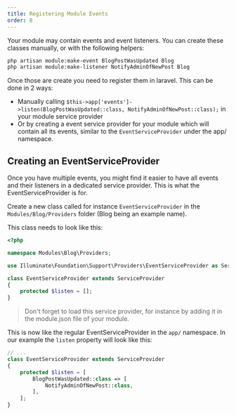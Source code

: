 ```yaml
---
title: Registering Module Events
order: 8
---
```


Your module may contain events and event listeners. You can create these classes manually, or with the following helpers:

```bash
php artisan module:make-event BlogPostWasUpdated Blog
php artisan module:make-listener NotifyAdminOfNewPost Blog
```

Once those are create you need to register them in laravel. This can be done in 2 ways:

- Manually calling `$this->app['events']->listen(BlogPostWasUpdated::class, NotifyAdminOfNewPost::class);` in your module service provider
- Or by creating a event service provider for your module which will contain all its events, similar to the `EventServiceProvider` under the app/ namespace.

## Creating an EventServiceProvider

Once you have multiple events, you might find it easier to have all events and their listeners in a dedicated service provider. This is what the EventServiceProvider is for.

Create a new class called for instance `EventServiceProvider` in the `Modules/Blog/Providers` folder (Blog being an example name).

This class needs to look like this:

```php
<?php

namespace Modules\Blog\Providers;

use Illuminate\Foundation\Support\Providers\EventServiceProvider as ServiceProvider;

class EventServiceProvider extends ServiceProvider
{
    protected $listen = [];
}
```

> Don't forget to load this service provider, for instance by adding it in the module.json file of your module.

This is now like the regular EventServiceProvider in the `app/` namespace. In our example the `listen` property will look like this:


```php
// ...
class EventServiceProvider extends ServiceProvider
{
    protected $listen = [
        BlogPostWasUpdated::class => [
            NotifyAdminOfNewPost::class,
        ],
    ];
}
```
